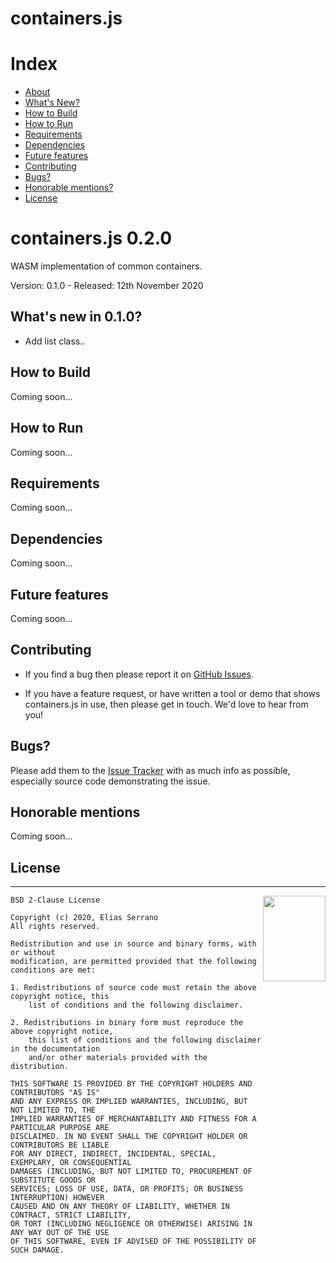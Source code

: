 # containers.js

# Index

- [About](#about)
- [What's New?](#whats-new)
- [How to Build](#how-to-build)
- [How to Run](#how-to-run)
- [Requirements](#requirements)
- [Dependencies](#dependencies)
- [Future features](#future)
- [Contributing](#contributing)
- [Bugs?](#bugs)
- [Honorable mentions?](#mentions)
- [License](#license)

<a name="about"></a>

# containers.js 0.2.0

WASM implementation of common containers.

Version: 0.1.0 - Released: 12th November 2020

<a name="whats-new"></a>

## What's new in 0.1.0?

- Add list class..

<a name="how-to-build"></a>

## How to Build

Coming soon...

<a name="how-to-run"></a>

## How to Run

Coming soon...

<a name="requirements"></a>

## Requirements

Coming soon...

<a name="dependencies"></a>

## Dependencies

Coming soon...

<a name="future"></a>

## Future features

Coming soon...

<a name="contributing"></a>

## Contributing

- If you find a bug then please report it on [GitHub Issues][issues].

- If you have a feature request, or have written a tool or demo that shows containers.js in use, then please get in touch. We'd love to hear from you!

<a name="bugs"></a>

## Bugs?

Please add them to the [Issue Tracker][issues] with as much info as possible, especially source code demonstrating the issue.

<a name="mentions"></a>

## Honorable mentions

Coming soon...

<a name="license"></a>

## License

---

<a href="http://opensource.org/licenses/BSD-2-Clause" target="_blank">
<img align="right" width="100" height="137"
 src="https://opensource.org/files/OSI_Approved_License.png">
</a>

    BSD 2-Clause License

    Copyright (c) 2020, Elias Serrano
    All rights reserved.

    Redistribution and use in source and binary forms, with or without
    modification, are permitted provided that the following conditions are met:

    1. Redistributions of source code must retain the above copyright notice, this
    	list of conditions and the following disclaimer.

    2. Redistributions in binary form must reproduce the above copyright notice,
    	this list of conditions and the following disclaimer in the documentation
    	and/or other materials provided with the distribution.

    THIS SOFTWARE IS PROVIDED BY THE COPYRIGHT HOLDERS AND CONTRIBUTORS "AS IS"
    AND ANY EXPRESS OR IMPLIED WARRANTIES, INCLUDING, BUT NOT LIMITED TO, THE
    IMPLIED WARRANTIES OF MERCHANTABILITY AND FITNESS FOR A PARTICULAR PURPOSE ARE
    DISCLAIMED. IN NO EVENT SHALL THE COPYRIGHT HOLDER OR CONTRIBUTORS BE LIABLE
    FOR ANY DIRECT, INDIRECT, INCIDENTAL, SPECIAL, EXEMPLARY, OR CONSEQUENTIAL
    DAMAGES (INCLUDING, BUT NOT LIMITED TO, PROCUREMENT OF SUBSTITUTE GOODS OR
    SERVICES; LOSS OF USE, DATA, OR PROFITS; OR BUSINESS INTERRUPTION) HOWEVER
    CAUSED AND ON ANY THEORY OF LIABILITY, WHETHER IN CONTRACT, STRICT LIABILITY,
    OR TORT (INCLUDING NEGLIGENCE OR OTHERWISE) ARISING IN ANY WAY OUT OF THE USE
    OF THIS SOFTWARE, EVEN IF ADVISED OF THE POSSIBILITY OF SUCH DAMAGE.

[issues]: https://github.com/feserr/containers.js/issues
